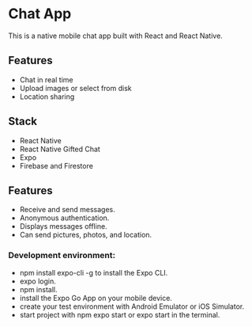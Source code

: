 # Chat App

This is a native mobile chat app built with React and React Native. 

## Features
- Chat in real time
- Upload images or select from disk
- Location sharing

## Stack

- React Native
- React Native Gifted Chat
- Expo
- Firebase and Firestore

## Features

- Receive and send messages.
- Anonymous authentication.
- Displays messages offline.
- Can send pictures, photos, and location.

### Development environment:

-   npm install expo-cli -g to install the Expo CLI.
-   expo login.
-   npm install.
-   install the Expo Go App on your mobile device.
-   create your test environment with Android Emulator or iOS Simulator.
-   start project with npm expo start or expo start in the terminal.
